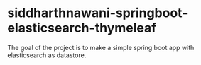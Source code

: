 # siddharthnawani-springboot-elasticsearch-thymeleaf
The goal of the project is to make a simple spring boot app with elasticsearch as datastore.
